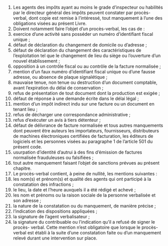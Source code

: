 1) Les agents des impôts ayant au moins le grade d’inspecteur ou habilités par le directeur général des impôts peuvent constater par procès-verbal, dont copie est remise à l’intéressé, tout manquement à l’une des obligations visées au présent Livre.
2) Doivent notamment faire l’objet d’un procès-verbal, les cas de :
1) exercice d’une activité sans posséder un numéro d’identifiant fiscal unique ;
1) défaut de déclaration du changement de domicile ou d’adresse ;
1) défaut de déclaration du changement des caractéristiques de l’exploitation
tel que le changement de lieu du siège ou l’ouverture d’un nouvel établissement ;
4) opposition à un contrôle fiscal ou au contrôle de la facture normalisée ;
4) mention  d’un  faux  numéro  d’identifiant  fiscal  unique  ou  d’une  fausse
adresse, ou absence de plaque signalétique ;
6) mauvaise tenue, non tenue ou destruction d’un document comptable, avant
l’expiration du délai de conservation ;
7) refus de présentation de tout document dont la production est exigée ;
7) défaut de réponse à une demande écrite dans le délai légal ;
7) mention d’un impôt indirect indu sur une facture ou un document en tenant lieu ;
10) refus de décharger une correspondance administrative ;
10) refus d’exécuter un avis à tiers détenteur ;
10) défaut de délivrance de facture normalisée et tous autres manquements
dont  peuvent  être  auteurs  les  importateurs,  fournisseurs,  distributeurs  de  machines électroniques certifiées de facturation, les éditeurs de logiciels et les personnes visées au paragraphe 1 de l’article 501 du présent code.
13) usurpation d’identité d’autrui à des fins d’émission de factures normalisée
frauduleuses ou falsifiées ;
14) tout autre manquement faisant l’objet de sanctions prévues au présent
chapitre.
3) Le procès-verbal contient, à peine de nullité, les mentions suivantes :
1) les  nom(s)  et  prénom(s)  et  qualité  des  agents  qui  ont  participé  à  la
constatation des infractions ;
2) le lieu, la date et l’heure auxquels il a été rédigé et achevé ;
3) les nom et prénoms ou la raison sociale de la personne verbalisée et son
adresse ;
4) la nature de la constatation ou du manquement, de manière précise ;
4) l’indication des dispositions appliquées ;
4) la signature de l’agent verbalisateur ;
4) la signature du contribuable ou l’indication qu’il a refusé de signer le procès-
verbal. Cette mention n’est obligatoire que lorsque le procès-verbal est établi à la suite d’une constatation faite ou d’un manquement relevé durant une intervention sur place.